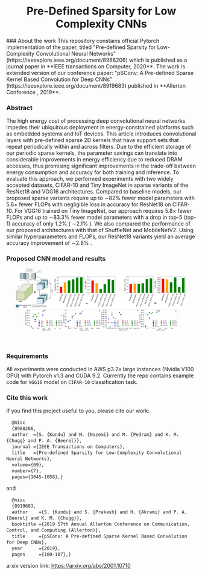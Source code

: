 <h1 align="center">Pre-Defined Sparsity for Low Complexity CNNs</h1>
### About the work
This repository constains official Pytorch implementation of the paper, titled "Pre-defined Sparsity for Low-Complexity Convolutional Neural Networks" (https://ieeexplore.ieee.org/document/8988206) which is published as a journal paper in **IEEE transactions on Computer, 2020**. The work is extended version of our conference paper: "pSConv: A Pre-defined Sparse Kernel Based Convolution for Deep CNNs" (https://ieeexplore.ieee.org/document/8919683) published in **Allerton Conference , 2019**. 

### Abstract
The high energy cost of processing deep convolutional neural networks impedes their ubiquitous deployment in energy-constrained platforms such as embedded systems and IoT devices. This article introduces convolutional layers with pre-defined sparse 2D kernels that have support sets that repeat periodically within and across filters. Due to the efficient storage of our periodic sparse kernels, the parameter savings can translate into considerable improvements in energy efficiency due to reduced DRAM accesses, thus promising significant improvements in the trade-off between energy consumption and accuracy for both training and inference. To evaluate this approach, we performed experiments with two widely accepted datasets, CIFAR-10 and Tiny ImageNet in sparse variants of the ResNet18 and VGG16 architectures. Compared to baseline models, our proposed sparse variants require up to ∼82% fewer model parameters with 5.6× fewer FLOPs with negligible loss in accuracy for ResNet18 on CIFAR-10. For VGG16 trained on Tiny ImageNet, our approach requires 5.8× fewer FLOPs and up to ∼83.3% fewer model parameters with a drop in top-5 (top-1) accuracy of only 1.2% ( ∼2.1% ). We also compared the performance of our proposed architectures with that of ShuffleNet and MobileNetV2. Using similar hyperparameters and FLOPs, our ResNet18 variants yield an average accuracy improvement of ∼2.8% .

### Proposed CNN model and results  
<p align="center"><img width="20%" src="/Images/periodic_sparse_dense_conv.png" /><img width="70%"  src="/Images/ShuffleNet_MobileNetV2_compare_acc_flops_cifar_tiny.png" /><img width="20%" src="/Images/VGG_Tiny_ImageNet.png" /><img width="20%" src="/Images/VGG_CIFAR-10.png" /><img width="20%" src="/Images/Res_Tiny_ImageNet.png" /><img width="20%" src="/Images/Res_CIFAR-10.png" /></p><br/> 

### Requirements
All experiments were conducted in AWS p3.2x large instances (Nvidia V100 GPU) with Pytorch v1.3 and CUDA 9.2.
Currently the repo contains example code for `VGG16` model on `CIFAR-10` classification task. 
### Cite this work
If you find this project useful to you, please cite our work:

      @misc
      {8988206, 
      author  ={S. {Kundu} and M. {Nazemi} and M. {Pedram} and K. M. {Chugg} and P. A. {Beerel}}, 
      journal ={IEEE Transactions on Computers}, 
      title   ={Pre-defined Sparsity for Low-Complexity Convolutional Neural Networks}, 
      volume={69},
      number={7},
      pages={1045-1058},}
and 

      @misc
      {8919683, 
      author    ={S. {Kundu} and S. {Prakash} and H. {Akrami} and P. A. {Beerel} and K. M. {Chugg}}, 
      booktitle ={2019 57th Annual Allerton Conference on Communication, Control, and Computing (Allerton)}, 
      title     ={pSConv: A Pre-defined Sparse Kernel Based Convolution for Deep CNNs}, 
      year      ={2019}, 
      pages     ={100-107},}

 arxiv version link: https://arxiv.org/abs/2001.10710

